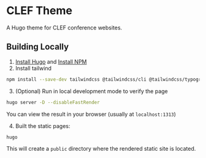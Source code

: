 # CLEF Theme
A Hugo theme for CLEF conference websites.

## Building Locally

1. [Install Hugo](https://gohugo.io/installation/) and [Install NPM](https://nodejs.org/en/download)
2. Install tailwind
```bash
npm install --save-dev tailwindcss @tailwindcss/cli @tailwindcss/typography
```
3. (Optional) Run in local development mode to verify the page
```bash
hugo server -D --disableFastRender
```

You can view the result in your browser (usually at `localhost:1313`)

4. Built the static pages:
```bash
hugo
```

This will create a `public` directory where the rendered static site is located.

